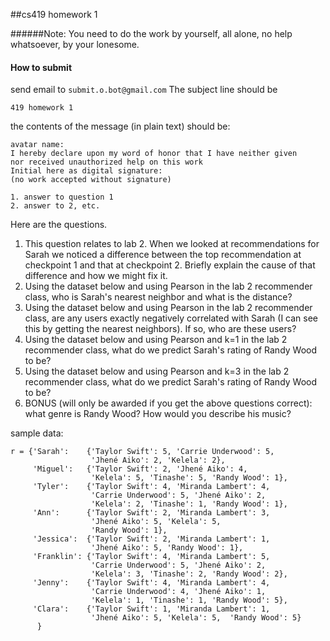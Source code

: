 ##cs419 homework 1

######Note:
You need to do the work by yourself, all alone, no help whatsoever, by your lonesome.

#### How to submit

send email to `submit.o.bot@gmail.com` The subject line should be

    419 homework 1

the contents of the message (in plain text) should be:

    avatar name:
    I hereby declare upon my word of honor that I have neither given 
    nor received unauthorized help on this work
    Initial here as digital signature: 
    (no work accepted without signature)
    
    1. answer to question 1
    2. answer to 2, etc.
    
Here are the questions.

1. This question relates to lab 2. When we looked at recommendations for Sarah we noticed a difference between the top recommendation at checkpoint 1 and that at checkpoint 2. Briefly explain the cause of that difference and how we might fix it.
2. Using the dataset below and using Pearson in the lab 2 recommender class, who is Sarah's nearest neighbor and what is the distance?
3. Using the dataset below and using Pearson in the lab 2 recommender class, are any users exactly negatively correlated with Sarah (I can see this by getting the nearest neighbors). If so, who are these users?
4. Using the dataset below and using Pearson and k=1 in the lab 2 recommender class, what do we predict Sarah's rating of Randy Wood to be?
5. Using the dataset below and using Pearson and k=3 in the lab 2 recommender class, what do we predict Sarah's rating of Randy Wood to be?
6. BONUS (will only be awarded if you get the above questions correct): what genre is Randy Wood? How would you describe his music?

sample data:
    
    r = {'Sarah':    {'Taylor Swift': 5, 'Carrie Underwood': 5, 
                      'Jhené Aiko': 2, 'Kelela': 2},
         'Miguel':   {'Taylor Swift': 2, 'Jhené Aiko': 4, 
                      'Kelela': 5, 'Tinashe': 5, 'Randy Wood': 1},
         'Tyler':    {'Taylor Swift': 4, 'Miranda Lambert': 4, 
                      'Carrie Underwood': 5, 'Jhené Aiko': 2, 
                      'Kelela': 2, 'Tinashe': 1, 'Randy Wood': 1},
         'Ann':      {'Taylor Swift': 2, 'Miranda Lambert': 3,  
                      'Jhené Aiko': 5, 'Kelela': 5,  
                      'Randy Wood': 1},
         'Jessica':  {'Taylor Swift': 2, 'Miranda Lambert': 1,  
                      'Jhené Aiko': 5, 'Randy Wood': 1},
         'Franklin': {'Taylor Swift': 4, 'Miranda Lambert': 5, 
                      'Carrie Underwood': 5, 'Jhené Aiko': 2, 
                      'Kelela': 3, 'Tinashe': 2, 'Randy Wood': 2},
         'Jenny':    {'Taylor Swift': 4, 'Miranda Lambert': 4, 
                      'Carrie Underwood': 4, 'Jhené Aiko': 1, 
                      'Kelela': 1, 'Tinashe': 1, 'Randy Wood': 5},
         'Clara':    {'Taylor Swift': 1, 'Miranda Lambert': 1,  
                      'Jhené Aiko': 5, 'Kelela': 5,  'Randy Wood': 5}    
          }

